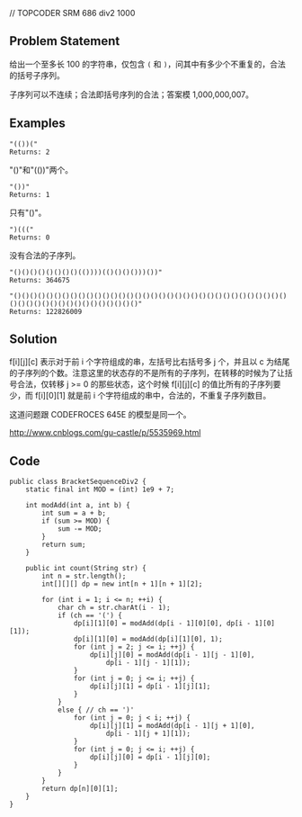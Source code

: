 // TOPCODER SRM 686 div2 1000

## Problem Statement

给出一个至多长 100 的字符串，仅包含 `(` 和 `)`，问其中有多少个不重复的，合法的括号子序列。

子序列可以不连续；合法即括号序列的合法；答案模 1,000,000,007。

## Examples

```
"(())("
Returns: 2
```
"()"和"(())"两个。
```
"())"
Returns: 1
```
只有"()"。
```
")((("
Returns: 0
```
没有合法的子序列。
```
"()()()()()()()()(())))(()()()()))())"
Returns: 364675
```

```
"()()()()()()()()()()()()()()()()()()()()()()()()()()()()()()()()()()()()()()()()()()()()()()()()()()"
Returns: 122826009
```

## Solution

f[i][j][c] 表示对于前 i 个字符组成的串，左括号比右括号多 j 个，并且以 c 为结尾的子序列的个数。注意这里的状态存的不是所有的子序列，在转移的时候为了让括号合法，仅转移 j >= 0 的那些状态，这个时候 f[i][j][c] 的值比所有的子序列要少，而 f[i][0][1] 就是前 i 个字符组成的串中，合法的，不重复子序列数目。

这道问题跟 CODEFROCES 645E 的模型是同一个。

<http://www.cnblogs.com/gu-castle/p/5535969.html>

## Code

```java?linenums
public class BracketSequenceDiv2 {
    static final int MOD = (int) 1e9 + 7;

    int modAdd(int a, int b) {
        int sum = a + b;
        if (sum >= MOD) {
            sum -= MOD;
        }
        return sum;
    }

    public int count(String str) {
        int n = str.length();
        int[][][] dp = new int[n + 1][n + 1][2];

        for (int i = 1; i <= n; ++i) {
            char ch = str.charAt(i - 1);
            if (ch == '(') {
                dp[i][1][0] = modAdd(dp[i - 1][0][0], dp[i - 1][0][1]);
                dp[i][1][0] = modAdd(dp[i][1][0], 1);
                for (int j = 2; j <= i; ++j) {
                    dp[i][j][0] = modAdd(dp[i - 1][j - 1][0],
                        dp[i - 1][j - 1][1]);
                }
                for (int j = 0; j <= i; ++j) {
                    dp[i][j][1] = dp[i - 1][j][1];
                }
            }
            else { // ch == ')'
                for (int j = 0; j < i; ++j) {
                    dp[i][j][1] = modAdd(dp[i - 1][j + 1][0],
                        dp[i - 1][j + 1][1]);
                }
                for (int j = 0; j <= i; ++j) {
                    dp[i][j][0] = dp[i - 1][j][0];
                }
            }
        }
        return dp[n][0][1];
    }
}
```
